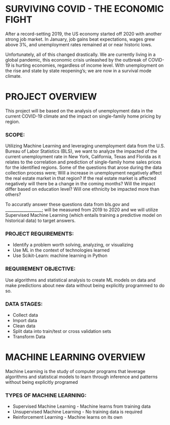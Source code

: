 # SURVIVING COVID - THE ECONOMIC FIGHT 

After a record-setting 2019, the US economy started off 2020 with another strong job market. In January, job gains beat expectations, wages grew above 3%, and unemployment rates remained at or near historic lows. 

Unfortunately, all of this changed drastically. We are currently living in a global pandemic, this economic crisis unleashed by the outbreak of COVID-19 is hurting economies, regardless of income level. With unemployment on the rise and state by state reopening’s; we are now in a survival mode climate.  



# PROJECT OVERVIEW
This project will be based on the analysis of unemployment data in the current COVID-19 climate and the impact on single-family home pricing by region.

### SCOPE:
Utilizing Machine Learning and leveraging unemployment data from the U.S. Bureau of Labor Statistics (BLS), 
we want to analyze the impacted of the current unemployment rate in New York, California, Texas and Florida as it relates to the correlation and prediction of single-family home sales prices for the identified regions. Some of the questions that arose during the data collection process were; Will a increase in unemployment negatively affect the real estate market in that region? If the real estate market is affected negatively will there be a change in the coming months? Will the impact differ based on education level? Will one ethnicity be impacted more than others? 

To accuratly answer these questions data from bls.gov and __________________; will be measured from 2019 to 2020 and we will utilize Supervised Machine Learning (which entails training a predictive model on historical data) to target answers.

### PROJECT REQUIREMENTS:
 * Identify a problem worth solving, analyzing, or visualizing
 * Use ML in the context of technologies learned 
 * Use Scikit-Learn: machine learning in Python

### REQUIREMENT OBJECTIVE:
Use algorithms and statistical analysis to create ML models on data and make predictions about new data without being explicitly programmed to do so.

### DATA STAGES:
   * Collect data 
   * Import data
   * Clean data 
   * Split data into train/test or cross validation sets 
   * Transform Data

# MACHINE LEARNING OVERVIEW 
Machine Learning is the study of computer programs that leverage algorithms and statistical models to learn through inference and patterns without being explicitly programed

### TYPES OF MACHINE LEARNING:
   * Supervised Machine Learning - Machine learns from training data
   * Unsupervised Machine Learning - No training data is required 
   * Reinforcement Learning - Machine learns on its own 












